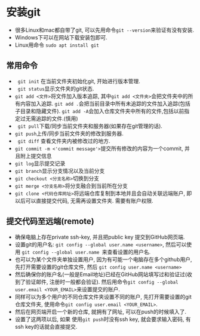 # 安装git

- 很多Linux和mac都自带了git, 可以先用命令`git --version`来验证有没有安装.
- Windows下可以在网站下载安装包即可.
- Linux用命令 `sudo apt install git`

## 常用命令

- ` git init` 在当前文件夹初始化git, 开始进行版本管理.
- ` git status`显示文件夹的git状态. 
- `git add <文件>`将文件加入版本追踪, 其中`git add <文件夹>`会把文件夹中的所有内容加入追踪. `git add .`会把当前目录中所有未追踪的文件加入追踪(包括子目录和隐藏文件). `git add -A`会加入仓库文件夹中所有的文件,包括以前指定过无需追踪的文件.(慎用)
- ` git pull`下载/同步当前文件夹和服务器(如果存在git管理的话).
- ` git push `上传/同步当前文件夹的修改到服务器.
- ` git diff` 查看文件夹内被修改过的地方.
- `git commit -m <'commit message'>`提交所有修改的内容为一个commit, 并且附上提交信息 
- `git log`显示提交记录
- `git branch`显示分支情况以及当前分支
- `git checkout <分支名称>`切换到分支
- `git merge <分支名称>`将分支融合到当前所在分支
- `git clone <代码仓库网址>`将远端仓库复制到本地并且会自动关联远端账户, 即以后可以直接提交代码, 无需再设置文件夹. 需要有账户权限.

## 提交代码至远端(remote)

- 确保电脑上存在private ssh-key, 并且把public key 提交到GitHub网页端.
- 设置git的用户名: `git config --global user.name <username>`, 然后可以使用 `git config --global user.name `来查看设置的用户名. 
- 也可以为某个文件夹单独设置用户, 因为有可能一个电脑存在多个github用户, 先打开需要设置的git仓库文件, 然后 `git config user.name <username>`
- 然后确保你的账户名(一般是Email地址)已经在GitHub网站填写过和验证过(收到了验证邮件, 注册时一般都会验证). 然后用命令`git config --global user.email <YOUR_EMAIL>`来设置提交的账户.
- 同样可以为多个用户的不同仓库文件夹设置不同的账户, 先打开需要设置的git仓库文件夹, 使用命令`git config user.email <YOUR_EMAIL>`.
- 然后在网页端开启一个新的仓库, 就拥有了网址, 可以在push的时候填入了.
- 设置了这两项以后, 如果 使用`git push`时没有ssh key, 就会要求输入密码, 有ssh key的话就会直接提交.